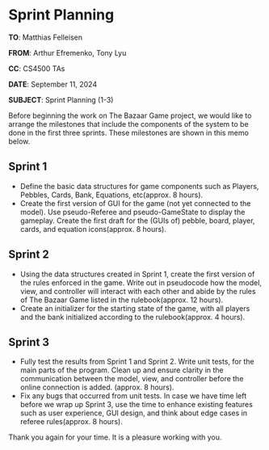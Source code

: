 # Sprint Planning

**TO**: Matthias Felleisen

**FROM**: Arthur Efremenko, Tony Lyu

**CC**: CS4500 TAs

**DATE**: September 11, 2024

**SUBJECT**: Sprint Planning (1-3)

Before beginning the work on The Bazaar Game project, we would like to arrange the milestones that include the components of the system to be done in the first three sprints. These milestones are shown in this memo below.

## Sprint 1 
- Define the basic data structures for game components such as Players, Pebbles, Cards, Bank, Equations, etc(approx. 8 hours). 
- Create the first version of GUI for the game (not yet connected to the model). Use pseudo-Referee and pseudo-GameState to display the gameplay. Create the first draft for the (GUIs of) pebble, board, player, cards, and equation icons(approx. 8 hours).

## Sprint 2
- Using the data structures created in Sprint 1, create the first version of the rules enforced in the game. Write out in pseudocode how the model, view, and controller will interact with each other and abide by the rules of The Bazaar Game listed in the rulebook(approx. 12 hours).
- Create an initializer for the starting state of the game, with all players and the bank initialized according to the rulebook(approx. 4 hours).

## Sprint 3
- Fully test the results from Sprint 1 and Sprint 2. Write unit tests, for the main parts of the program. Clean up and ensure clarity in the communication between the model, view, and controller before the online connection is added. (approx. 8 hours). 
- Fix any bugs that occurred from unit tests. In case we have time left before we wrap up Sprint 3, use the time to enhance existing features such as user experience, GUI design, and think about edge cases in referee rules(approx. 8 hours).

Thank you again for your time. It is a pleasure working with you.